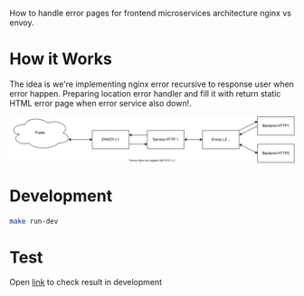 How to handle error pages for frontend microservices architecture nginx vs envoy.

# How it Works

The idea is we're implementing nginx error recursive to response user when error happen. Preparing location error handler and fill it with return static HTML error page when error service also down!.

![Arch](design/arch.svg)

# Development

```sh
make run-dev
```

# Test

Open [link](https://devel.tokopedia.com) to check result in development